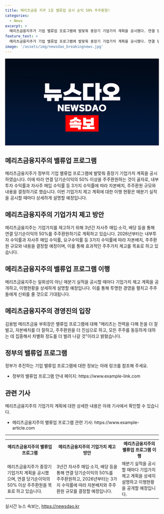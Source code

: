 ```yaml
---
title: 메리츠금융 지주 1호 밸류업 공시 순익 50% 주주환원!
categories:
  - News
excerpt: >
  메리츠금융지주가 기업 밸류업 프로그램에 발맞춰 중장기 기업가치 계획을 공시했다. 연결 당기순이익의 50% 이상 주주환원을 목표로 자사주 매입·소각, 배당 등을 통해 주주환원을 이행할 예정이다. 또한, 내부투자 수익률과 자사주 매입 수익률, 요구수익률 등 3가지 수익률에 따라 자본배치와 주주환원 규모를 결정할 계획이며, 매분기 실적을 공시할 때마다 기업가치 제고 계획을 상세하게 설명할 것이다.
feature_text: >
  메리츠금융지주가 기업 밸류업 프로그램에 발맞춰 중장기 기업가치 계획을 공시했다. 연결 당기순이익의 50% 이상 주주환원을 목표로 자사주 매입·소각, 배당 등을 통해 주주환원을 이행할 예정이다. 또한, 내부투자 수익률과 자사주 매입 수익률, 요구수익률 등 3가지 수익률에 따라 자본배치와 주주환원 규모를 결정할 계획이며, 매분기 실적을 공시할 때마다 기업가치 제고 계획을 상세하게 설명할 것이다.
image: '/assets/img/newsdao_breakingnews.jpg'
---
```


<p><img src="/assets/img/newsdao_breakingnews.jpg" alt="ontimetimes 속보" /></p>

<h2 data-ke-size="size26">메리츠금융지주의 밸류업 프로그램</h2>

<p>메리츠금융지주가 정부의 기업 밸류업 프로그램에 발맞춰 중장기 기업가치 계획을 공시하였습니다. 이에 따라 연결 당기순이익의 50% 이상을 주주환원하는 것이 골자로, 내부투자 수익률과 자사주 매입 수익률 등 3가지 수익률에 따라 자본배치, 주주환원 규모와 내용을 결정하기로 했습니다. 이번 기업가치 제고 계획에 대한 이행 현황은 매분기 실적을 공시할 때마다 상세하게 설명할 예정입니다.</p>

<p data-ke-size="size16"></p>

<h2 data-ke-size="size26">메리츠금융지주의 기업가치 제고 방안</h2>

<p>메리츠금융지주는 기업가치를 제고하기 위해 3년간 자사주 매입·소각, 배당 등을 통해 연결 당기순이익의 50%를 주주환원하기로 계획하고 있습니다. 2026년부터는 내부투자 수익률과 자사주 매입 수익률, 요구수익률 등 3가지 수익률에 따라 자본배치, 주주환원 규모와 내용을 결정할 예정이며, 이를 통해 효과적인 주주가치 제고를 목표로 하고 있습니다.</p>

<p data-ke-size="size16"></p>

<h2 data-ke-size="size26">메리츠금융지주의 밸류업 프로그램 이행</h2>

<p>메리츠금융지주는 일회성이 아닌 매분기 실적을 공시할 때마다 기업가치 제고 계획을 공개하고, 이행현황을 상세하게 설명할 예정입니다. 이를 통해 투명한 경영을 펼치고 주주들에게 신뢰를 줄 것으로 기대됩니다.</p>

<p data-ke-size="size16"></p>

<h2 data-ke-size="size26">메리츠금융지주의 경영진의 입장</h2>

<p>김용범 메리츠금융 부회장은 밸류업 프로그램에 대해 "메리츠는 전력을 다해 돈을 더 잘 벌고, 자본배치를 더 잘하고, 주주환원을 더 진심으로 하고, 모든 주주를 동등하게 대하는 데 집중해서 차별화 정도를 더 벌려 나갈 것"이라고 밝혔습니다.</p>

<p data-ke-size="size16"></p>

<h2 data-ke-size="size26">정부의 밸류업 프로그램</h2>

<p>정부가 추진하는 기업 밸류업 프로그램에 대한 정보는 아래 링크를 참조해 주세요.</p>

<ul>
  <li>정부의 밸류업 프로그램 안내 페이지: https://www.example-link.com</li>
</ul>

<p data-ke-size="size16"></p>

<h2 data-ke-size="size26">관련 기사</h2>

<p>메리츠금융지주의 기업가치 계획에 대한 상세한 내용은 아래 기사에서 확인할 수 있습니다.</p>

<ul>
  <li>메리츠금융지주의 밸류업 프로그램 관련 기사: https://www.example-article.com</li>
</ul>

<hr>

<table>
  <tr>
    <td style="text-align: center; height: 17px;"><b>메리츠금융지주의 밸류업 프로그램</b></td>
    <td style="text-align: center; height: 17px;"><b>메리츠금융지주의 기업가치 제고 방안</b></td>
    <td style="text-align: center; height: 17px;"><b>메리츠금융지주의 밸류업 프로그램 이행</b></td>
  </tr>
  <tr>
    <td>메리츠금융지주가 중장기 기업가치 계획을 공시했으며, 연결 당기순이익의 50% 이상 주주환원을 목표로 하고 있습니다.</td>
    <td>3년간 자사주 매입·소각, 배당 등을 통해 연결 당기순이익의 50%를 주주환원하고, 2026년부터는 3가지 수익률에 따라 자본배치와 주주환원 규모를 결정할 예정입니다.</td>
    <td>매분기 실적을 공시할 때마다 기업가치 제고 계획을 상세히 설명하고 이행현황을 공개할 예정입니다.</td>
  </tr>
</table>
실시간 뉴스 속보는, <a href="https://newsdao.kr" rel="dofollow">https://newsdao.kr</a>


